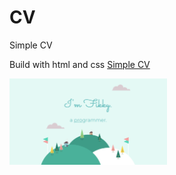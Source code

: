 # CV

Simple CV

Build with html and css
[Simple CV](https://gonexwind.github.io/cv)

<img src="ss.png" width="50%" />
